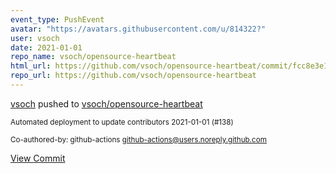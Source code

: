 ```yaml
---
event_type: PushEvent
avatar: "https://avatars.githubusercontent.com/u/814322?"
user: vsoch
date: 2021-01-01
repo_name: vsoch/opensource-heartbeat
html_url: https://github.com/vsoch/opensource-heartbeat/commit/fcc8e3e12410b1e1427bd2a9ae467f85881b465a
repo_url: https://github.com/vsoch/opensource-heartbeat
---
```


<a href='https://github.com/vsoch' target='_blank'>vsoch</a> pushed to <a href='https://github.com/vsoch/opensource-heartbeat' target='_blank'>vsoch/opensource-heartbeat</a>

<small>Automated deployment to update contributors 2021-01-01 (#138)

Co-authored-by: github-actions <github-actions@users.noreply.github.com></small>

<a href='https://github.com/vsoch/opensource-heartbeat/commit/fcc8e3e12410b1e1427bd2a9ae467f85881b465a' target='_blank'>View Commit</a>
